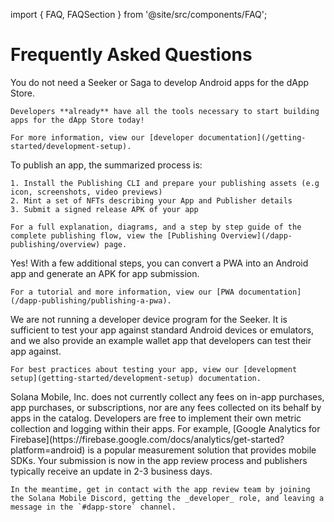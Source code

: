 import { FAQ, FAQSection } from '@site/src/components/FAQ';

# Frequently Asked Questions

<FAQ>
  <FAQSection title="Do I need a Seeker or Saga to build an app for the dApp Store?">
    You do not need a Seeker or Saga to develop Android apps for the dApp Store.

    Developers **already** have all the tools necessary to start building apps for the dApp Store today!

    For more information, view our [developer documentation](/getting-started/development-setup).

  </FAQSection>

  <FAQSection title="How can I publish an app?">
    To publish an app, the summarized process is:

    1. Install the Publishing CLI and prepare your publishing assets (e.g icon, screenshots, video previews)
    2. Mint a set of NFTs describing your App and Publisher details
    3. Submit a signed release APK of your app

    For a full explanation, diagrams, and a step by step guide of the complete publishing flow, view the [Publishing Overview](/dapp-publishing/overview) page.

  </FAQSection>

  <FAQSection title="Can I publish a PWA onto the dApp Store?">
    Yes! With a few additional steps, you can convert a PWA into an Android app and generate an APK for app submission.

    For a tutorial and more information, view our [PWA documentation](/dapp-publishing/publishing-a-pwa).

  </FAQSection>

  <FAQSection title="Can I get a developer kit for testing?">
    We are not running a developer device program for the Seeker. It is sufficient to test your app against standard Android devices or emulators, and we also provide an example wallet app that developers can test their app against.

    For best practices about testing your app, view our [development setup](getting-started/development-setup) documentation.

  </FAQSection>

  <FAQSection title="What does it mean for the dApp Store to be 'fee-free'?">
    Solana Mobile, Inc. does not currently collect any fees on in-app purchases, app purchases, or subscriptions, nor are any fees collected on its behalf by apps in the catalog.
  </FAQSection>

  <FAQSection title="How can I see user statistics for my app in the dApp Store?">
    Developers are free to implement their own metric collection and logging within their apps. For example, [Google Analytics for Firebase](https://firebase.google.com/docs/analytics/get-started?platform=android) is a popular measurement solution that provides mobile SDKs.
  </FAQSection>

  <FAQSection title="I've published my app, now what?">
    Your submission is now in the app review process and publishers typically receive an update in 2-3 business days.

    In the meantime, get in contact with the app review team by joining the Solana Mobile Discord, getting the _developer_ role, and leaving a message in the `#dapp-store` channel.

  </FAQSection>
</FAQ>
